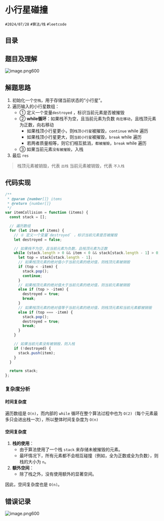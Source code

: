 
# 小行星碰撞

`#2024/07/28`  `#算法/栈`  `#leetcode` 

## 目录
<!-- toc -->
 ## 题目及理解 

![image.png600](https://832-1310531898.cos.ap-beijing.myqcloud.com/202407271746254.png?imageSlim)

## 解题思路

1. 初始化一个`空栈`，用于存储当前状态的“小行星”。
2. 遍历输入的小行星数组：
    - ① 定义一个变量`destroyed` ，标识当前元素是否被摧毁
    - ② **while循环**：如果栈不为空，且当前元素为负数 `向左移动`，且栈顶元素为正数，向右移动
		- 如果栈顶小行星更小，则`栈顶小行星`被摧毁，`continue`  while 遍历
		- 如果栈顶小行星更大，则`当前小行星`被摧毁，`break`  while 遍历
		- 若两者质量相等，则它们相互抵消，`都被摧毁`，`break` while 遍历
    - ③ 如果当前元素`没有被摧毁`，入栈
3. 最后 `res`

>  栈顶元素被销毁，代表 `出栈`
>  当前元素被销毁，代表 `不入栈`

## 代码实现

```javascript
/**
 * @param {number[]} items
 * @return {number[]}
 */
var itemCollision = function (items) {
  const stack = [];

  // 遍历数组
  for (let item of items) {
    // ① 定义一个变量`destroyed` ，标识当前元素是否被摧毁
    let destroyed = false;

    // 如果栈不为空，且当前元素为负数，且栈顶元素为正数
    while (stack.length > 0 && item < 0 && stack[stack.length - 1] > 0) {
      let top = stack[stack.length - 1];
      // 如果栈顶元素的绝对值小于当前元素的绝对值，则栈顶元素被销毁
      if (top < -item) {
        stack.pop();
        continue;
      }
      // 如果栈顶元素的绝对值大于当前元素的绝对值，则当前元素被销毁
      else if (top > -item) {
        destroyed = true;
        break;
      }
      // 如果栈顶元素的绝对值等于当前元素的绝对值，则栈顶元素和当前元素都被销毁
      else if (top === -item) {
        stack.pop();
        destroyed = true;
        break;
      }
    }

    // 如果当前元素没有被销毁，则入栈
    if (!destroyed) {
      stack.push(item);
    }
  }

  return stack;
};

```

### 复杂度分析

#### 时间复杂度

遍历数组是 `O(n)`，而内部的 `while` 循环在整个算法过程中也为 `O(2)`（每个元素最多只会进出栈一次），所以整体时间复杂度为 `O(n)`

#### 空间复杂度

1. **栈的使用**：
    - 由于算法使用了一个栈 `stack` 来存储未被摧毁的元素。
    - 最坏情况下，所有元素都不会相互碰撞（例如，全为正数或全为负数），则栈的大小为 `n`。
2. **额外空间**：
    - 除了栈之外，没有使用额外的显著空间。

因此，空间复杂度也是 `O(n)`。

## 错误记录

![image.png600](https://832-1310531898.cos.ap-beijing.myqcloud.com/202407280720119.png?imageSlim)
